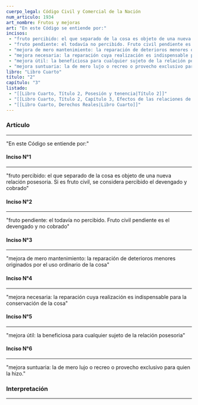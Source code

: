 ```yaml
---
cuerpo_legal: Código Civil y Comercial de la Nación
num_articulo: 1934
art_nombre: Frutos y mejoras
art: "En este Código se entiende por:"
incisos: 
 - "fruto percibido: el que separado de la cosa es objeto de una nueva relación posesoria. Si es fruto civil, se considera percibido el devengado y cobrado" 
 - "fruto pendiente: el todavía no percibido. Fruto civil pendiente es el devengado y no cobrado" 
 - "mejora de mero mantenimiento: la reparación de deterioros menores originados por el uso ordinario de la cosa" 
 - "mejora necesaria: la reparación cuya realización es indispensable para la conservación de la cosa" 
 - "mejora útil: la beneficiosa para cualquier sujeto de la relación posesoria" 
 - "mejora suntuaria: la de mero lujo o recreo o provecho exclusivo para quien la hizo." 
libro: "Libro Cuarto"
título: "2"
capítulo: "3"
listado:
 - "[[Libro Cuarto, Título 2, Posesión y tenencia|Título 2]]"
 - "[[Libro Cuarto, Título 2, Capítulo 3, Efectos de las relaciones de poder|Capítulo 3]]"
 - "[[Libro Cuarto, Derechos Reales|Libro Cuarto]]"
---
```

### Artículo
---
"En este Código se entiende por:"

#### Inciso N°1
---
"fruto percibido: el que separado de la cosa es objeto de una nueva relación posesoria. Si es fruto civil, se considera percibido el devengado y cobrado"

#### Inciso N°2
---
"fruto pendiente: el todavía no percibido. Fruto civil pendiente es el devengado y no cobrado"

#### Inciso N°3
---
"mejora de mero mantenimiento: la reparación de deterioros menores originados por el uso ordinario de la cosa"

#### Inciso N°4
---
"mejora necesaria: la reparación cuya realización es indispensable para la conservación de la cosa"

#### Inciso N°5
---
"mejora útil: la beneficiosa para cualquier sujeto de la relación posesoria"

#### Inciso N°6
---
"mejora suntuaria: la de mero lujo o recreo o provecho exclusivo para quien la hizo."


### Interpretación
---

